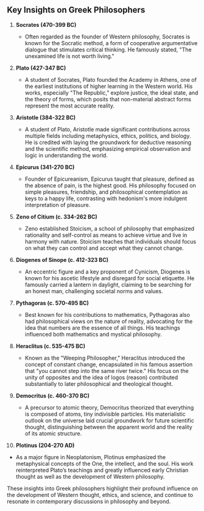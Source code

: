 ## Key Insights on Greek Philosophers

1. **Socrates (470-399 BC)**  
   - Often regarded as the founder of Western philosophy, Socrates is known for the Socratic method, a form of cooperative argumentative dialogue that stimulates critical thinking. He famously stated, "The unexamined life is not worth living."

2. **Plato (427-347 BC)**  
   - A student of Socrates, Plato founded the Academy in Athens, one of the earliest institutions of higher learning in the Western world. His works, especially "The Republic," explore justice, the ideal state, and the theory of forms, which posits that non-material abstract forms represent the most accurate reality.

3. **Aristotle (384-322 BC)**  
   - A student of Plato, Aristotle made significant contributions across multiple fields including metaphysics, ethics, politics, and biology. He is credited with laying the groundwork for deductive reasoning and the scientific method, emphasizing empirical observation and logic in understanding the world.

4. **Epicurus (341-270 BC)**  
   - Founder of Epicureanism, Epicurus taught that pleasure, defined as the absence of pain, is the highest good. His philosophy focused on simple pleasures, friendship, and philosophical contemplation as keys to a happy life, contrasting with hedonism's more indulgent interpretation of pleasure.

5. **Zeno of Citium (c. 334-262 BC)**  
   - Zeno established Stoicism, a school of philosophy that emphasized rationality and self-control as means to achieve virtue and live in harmony with nature. Stoicism teaches that individuals should focus on what they can control and accept what they cannot change.

6. **Diogenes of Sinope (c. 412-323 BC)**  
   - An eccentric figure and a key proponent of Cynicism, Diogenes is known for his ascetic lifestyle and disregard for social etiquette. He famously carried a lantern in daylight, claiming to be searching for an honest man, challenging societal norms and values.

7. **Pythagoras (c. 570-495 BC)**  
   - Best known for his contributions to mathematics, Pythagoras also had philosophical views on the nature of reality, advocating for the idea that numbers are the essence of all things. His teachings influenced both mathematics and mystical philosophy.

8. **Heraclitus (c. 535-475 BC)**  
   - Known as the "Weeping Philosopher," Heraclitus introduced the concept of constant change, encapsulated in his famous assertion that "you cannot step into the same river twice." His focus on the unity of opposites and the idea of logos (reason) contributed substantially to later philosophical and theological thought.

9. **Democritus (c. 460-370 BC)**  
   - A precursor to atomic theory, Democritus theorized that everything is composed of atoms, tiny indivisible particles. His materialistic outlook on the universe laid crucial groundwork for future scientific thought, distinguishing between the apparent world and the reality of its atomic structure.

10. **Plotinus (204-270 AD)**  
   - As a major figure in Neoplatonism, Plotinus emphasized the metaphysical concepts of the One, the intellect, and the soul. His work reinterpreted Plato’s teachings and greatly influenced early Christian thought as well as the development of Western philosophy.

These insights into Greek philosophers highlight their profound influence on the development of Western thought, ethics, and science, and continue to resonate in contemporary discussions in philosophy and beyond.